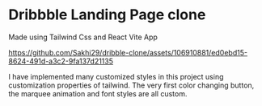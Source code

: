 # Dribbble Landing Page clone

Made using Tailwind Css and React Vite App


https://github.com/Sakhi29/dribble-clone/assets/106910881/ed0ebd15-8624-491d-a3c2-9fa137d21135

I have implemented many customized styles in this project using customization properties of tailwind.
The very first color changing button, the marquee animation and font styles are all custom.
